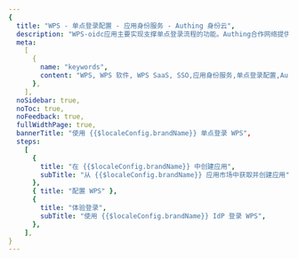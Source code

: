 ```yaml
---
{
  title: "WPS - 单点登录配置 - 应用身份服务 - Authing 身份云",
  description: "WPS-oidc应用主要实现支撑单点登录流程的功能。Authing合作网络提供 WPS，单点登录，SSO，实现应用的快捷登录、免密登录，提升员工办公体验、增强用户体验，增强企业数字化服务水平。",
  meta:
    [
      {
        name: "keywords",
        content: "WPS, WPS 软件, WPS SaaS, SSO,应用身份服务,单点登录配置,Authing身份云",
      },
    ],
  noSidebar: true,
  noToc: true,
  noFeedback: true,
  fullWidthPage: true,
  bannerTitle: "使用 {{$localeConfig.brandName}} 单点登录 WPS",
  steps:
    [
      {
        title: "在 {{$localeConfig.brandName}} 中创建应用",
        subTitle: "从 {{$localeConfig.brandName}} 应用市场中获取并创建应用",
      },
      { title: "配置 WPS" },
      {
        title: "体验登录",
        subTitle: "使用 {{$localeConfig.brandName}} IdP 登录 WPS",
      },
    ],
}
---
```


<IntegrationDetail/>
